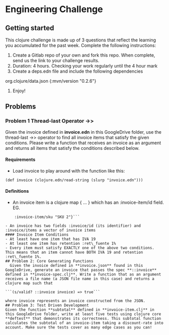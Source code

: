 # Engineering Challenge

## Getting started

This clojure challenge is made up of 3 questions that reflect the learning you accumulated for the past week. Complete the following instructions:

1. Create a Gitlab repo of your own and fork this repo. When complete, send us the link to your challenge results.
1. Duration: 4 hours. Checking your work regularly until the 4 hour mark
1. Create a deps.edn file and include the following dependencies

org.clojure/data.json  {:mvn/version "0.2.6"}

1. Enjoy!
## Problems
### Problem 1 Thread-last Operator ->>
Given the invoice defined in **invoice.edn** in this GoogleDrive folder, use the thread-last ->> operator to find all invoice items that satisfy the given conditions. Please write a function that receives an invoice as an argument and returns all items that satisfy the conditions described below.
#### Requirements
- Load invoice to play around with the function like this:

```(def invoice (clojure.edn/read-string (slurp "invoice.edn")))```
#### Definitions
- An invoice item is a clojure map { … } which has an :invoice-item/id field. EG.

```{:invoice-item/id     "ii2"  
    :invoice-item/sku "SKU 2"}```

- An invoice has two fields :invoice/id (its identifier) and :invoice/items a vector of invoice items
#### Invoice Item Conditions
- At least have one item that has IVA 19
- At least one item has retention :ret\_fuente 1%
- Every item must satisfy EXACTLY one of the above two conditions. This means that an item cannot have BOTH IVA 19 and retention :ret\_fuente 1%.
## Problem 2: Core Generating Functions
  Given the invoice defined in **invoice.json** found in this GoogleDrive, generate an invoice that passes the spec **::invoice** defined in **invoice-spec.clj**. Write a function that as an argument receives a file name (a JSON file name in this case) and returns a clojure map such that

```(s/valid? ::invoice invoice) => true``` 

where invoice represents an invoice constructed from the JSON.
## Problem 3: Test Driven Development
Given the function **subtotal** defined in **invoice-item.clj** in this GoogleDrive folder, write at least five tests using clojure core **deftest** that demonstrates its correctness. This subtotal function calculates the subtotal of an invoice-item taking a discount-rate into account. Make sure the tests cover as many edge cases as you can!






